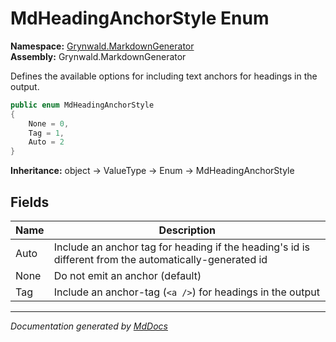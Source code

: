﻿<!--  
  <auto-generated>   
    The contents of this file were generated by a tool.  
    Changes to this file may be list if the file is regenerated  
  </auto-generated>   
-->

# MdHeadingAnchorStyle Enum

**Namespace:** [Grynwald.MarkdownGenerator](../index.md)  
**Assembly:** Grynwald.MarkdownGenerator

Defines the available options for including text anchors for headings in the output.

```csharp
public enum MdHeadingAnchorStyle
{
    None = 0,
    Tag = 1,
    Auto = 2
}
```

**Inheritance:** object → ValueType → Enum → MdHeadingAnchorStyle

## Fields

| Name | Description                                                                                             |
| ---- | ------------------------------------------------------------------------------------------------------- |
| Auto | Include an anchor tag for heading if the heading's id is different from the automatically\-generated id |
| None | Do not emit an anchor (default)                                                                         |
| Tag  | Include an anchor\-tag (`<a />`) for headings in the output                                             |

___

*Documentation generated by [MdDocs](https://github.com/ap0llo/mddocs)*
